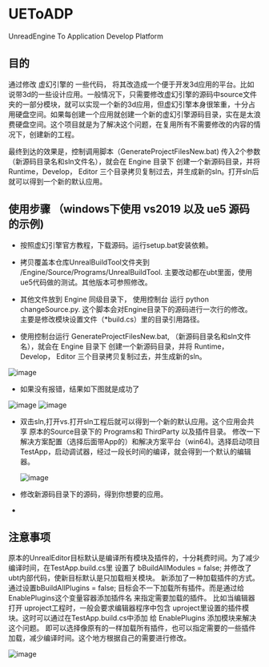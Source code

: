 # UEToADP
UnreadEngine To  Application Develop Platform

## 目的
通过修改 虚幻引擎的 一些代码， 将其改造成一个便于开发3d应用的平台。比如说带3d的一些设计应用。一般情况下，只需要修改虚幻引擎的源码中source文件夹的一部分模块，就可以实现一个新的3d应用，但虚幻引擎本身很笨重，十分占用硬盘空间。如果每创建一个应用就创建一个新的虚幻引擎源码目录，实在是太浪费硬盘空间。这个项目就是为了解决这个问题，在复用所有不需要修改的内容的情况下，创建新的工程。

最终到达的效果是，控制调用脚本（GenerateProjectFilesNew.bat) 传入2个参数（新源码目录名和sln文件名），就会在 Engine 目录下 创建一个新源码目录，并将 Runtime，Develop， Editor 三个目录拷贝复制过去，并生成新的sln。打开sln后就可以得到一个新的默认应用。

## 使用步骤 （windows下使用 vs2019 以及 ue5 源码 的示例)
* 按照虚幻引擎官方教程，下载源码。运行setup.bat安装依赖。

* 拷贝覆盖本仓库UnrealBuildTool文件夹到 /Engine/Source/Programs/UnrealBuildTool.
  主要改动都在ubt里面，使用ue5代码做的测试。其他版本可参照修改。

* 其他文件放到 Engine 同级目录下， 使用控制台 运行 python changeSource.py.
  这个脚本会对Engine目录下的源码进行一次行的修改。 主要是修改模块设置文件（*build.cs）里的目录引用路径。
  
* 使用控制台运行 GenerateProjectFilesNew.bat, （新源码目录名和sln文件名），就会在 Engine 目录下 创建一个新源码目录，并将 Runtime，Develop， Editor 三个目录拷贝复制过去，并生成新的sln。

![image](https://user-images.githubusercontent.com/5336757/153746555-c5210cb5-1097-4e47-b146-978a2828cbb3.png)
  
* 如果没有报错，结果如下图就是成功了

![image](https://user-images.githubusercontent.com/5336757/153746634-9c9fac70-b5fc-4ab9-8d9c-8c9f3f360c53.png)
![image](https://user-images.githubusercontent.com/5336757/153749630-86758665-a360-49ac-bd29-2a8f8aff4027.png)


* 双击sln,打开vs.打开sln工程后就可以得到一个新的默认应用。这个应用会共享 原本的Source目录下的 Programs和 ThirdParty 以及插件目录。 
  修改一下解决方案配置（选择后面带App的）和解决方案平台（win64)。选择启动项目TestApp，启动调试器，经过一段长时间的编译，就会得到一个默认的编辑器。
  
  ![image](https://user-images.githubusercontent.com/5336757/153746762-63429b28-d2f7-45cf-925a-ed7a4e075362.png)
  
* 修改新源码目录下的源码，得到你想要的应用。
* 
## 注意事项
  原本的UnrealEditor目标默认是编译所有模块及插件的，十分耗费时间。为了减少编译时间，在TestApp.build.cs里 设置了	bBuildAllModules = false;
  并修改了ubt内部代码，使新目标默认是只加载相关模块。
  新添加了一种加载插件的方式。通过设置bBuildAllPlugins = false; 目标会不一下加载所有插件。而是通过给 EnablePlugins这个变量容器添加插件名 来指定需要加载的插件。
  比如当编辑器打开 uproject工程时，一般会要求编辑器程序中包含 uproject里设置的插件模块。这时可以通过在TestApp.build.cs中添加 给 EnablePlugins 添加模块来解决这个问题。
  即可以选择像原有的一样加载所有插件，也可以指定需要的一些插件加载，减少编译时间。这个地方根据自己的需要进行修改。
  
  ![image](https://user-images.githubusercontent.com/5336757/153750442-fd4f5d09-a000-4565-a536-a759e97d06d6.png)


